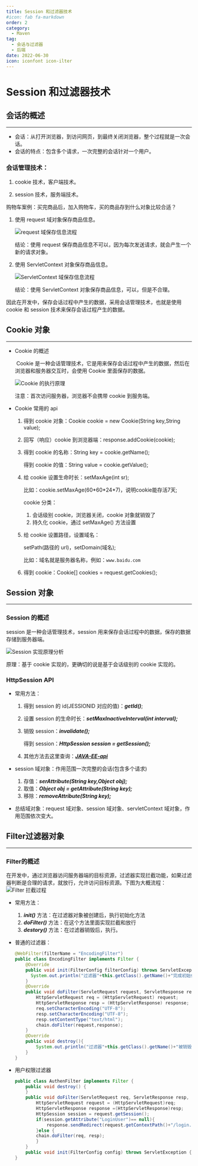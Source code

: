 ```yaml
---
title: Session 和过滤器技术
#icon: fab fa-markdown
order: 2
category:
  - Maven
tag:
  - 会话与过滤器
  - 后端
date: 2022-06-30
icon: iconfont icon-ilter
---
```

# Session 和过滤器技术

## 会话的概述

---

- 会话：从打开浏览器，到访问网页，到最终关闭浏览器，整个过程就是一次会话。
- 会话的特点：包含多个请求，一次完整的会话针对一个用户。

### 会话管理技术：

1. cookie 技术，客户端技术。

2. session 技术，服务端技术。

购物车案例：买完商品后，加入购物车，买的商品存到什么对象比较合适？

1. 使用 request 域对象保存商品信息。

   ![request 域保存信息流程](https://sylphy-1321175878.cos.ap-guangzhou.myqcloud.com/request域保存信息流程.png)

   结论：使用 request 保存商品信息不可以，因为每次发送请求，就会产生一个新的请求对象。

2. 使用 ServletContext 对象保存商品信息。

   ![ServletContext 域保存信息流程](https://sylphy-1321175878.cos.ap-guangzhou.myqcloud.com/ServletContext域保存信息流程.png)

   结论：使用 ServletContext 对象保存商品信息，可以，但是不合理。

因此在开发中，保存会话过程中产生的数据，采用会话管理技术，也就是使用 cookie 和 session 技术来保存会话过程产生的数据。

## Cookie 对象

---

- Cookie 的概述

  ​	    Cookie 是一种会话管理技术，它是用来保存会话过程中产生的数据，然后在浏览器和服务器交互时，会使用 Cookie 里面保存的数据。

  ![Cookie 的执行原理](https://sylphy-1321175878.cos.ap-guangzhou.myqcloud.com/Cookie的执行原理.png)

  注意：首次访问服务器，浏览器不会携带 cookie 到服务端。

- Cookie 常用的 api

  1. 得到 cookie 对象：Cookie cookie = new Cookie(String key,String value);

  2. 回写（响应）cookie 到浏览器端：response.addCookie(cookie);

  3. 得到 cookie 的名称：String key = cookie.getName();

     得到 cookie 的值：String value = cookie.getValue();

  4. 给 cookie 设置生命时长：setMaxAge(int sr);

     比如：cookie.setMaxAge(60\*60\*24*7)，说明cookie能存活7天;

     cookie 分类：

     1. 会话级别 cookie，浏览器关闭，cookie 对象就销毁了
     2. 持久化 cookie，通过 setMaxAge() 方法设置

  5. 给 cookie 设置路径，设置域名：

     setPath(路径的 url)，setDomain(域名);

     比如：域名就是服务器名称，例如：`www.baidu.com`

  6. 得到 cookie：Cookie[] cookies = request.getCookies();

## Session 对象

---

### Session 的概述

session 是一种会话管理技术，session 用来保存会话过程中的数据，保存的数据存储到服务器端。

![Session 实现原理分析](https://sylphy-1321175878.cos.ap-guangzhou.myqcloud.com/Session实现原理分析.png)

原理：基于 cookie 实现的，更确切的说是基于会话级别的 cookie 实现的。

### HttpSession API

- 常用方法：

  1. 得到 session 的 id(JESSIONID 对应的值)：***getId()***;

  2. 设置 session 的生命时长：***setMaxInactiveInterval(int interval);***

  3. 销毁 session：***invalidate();***

     得到 session：***HttpSession session = getSession();***

  4. 其他方法去这里查询：[***JAVA-EE-api***](..\JAVA_EE_api_中英文对照版.chm)

- session 域对象：作用范围一次完整的会话(包含多个请求)

  1. 存值：***serAttribute(String key,Object obj);***
  2. 取值：***Object obj = getAttribute(String key);***
  3. 移除：***removeAttribute(String key);***

- 总结域对象：request 域对象、session 域对象、servletContext 域对象，作用范围依次变大。

## Filter过滤器对象

---

### Filter的概述

​		在开发中，通过浏览器访问服务器端的目标资源，过滤器实现拦截功能，如果过滤器判断是合理的请求，就放行，允许访问目标资源。下图为大概流程：![Filter 拦截过程](https://sylphy-1321175878.cos.ap-guangzhou.myqcloud.com/Filter拦截过程.png)

- 常用方法：
  1. ***init()*** 方法：在过滤器对象被创建后，执行初始化方法
  2. ***doFilter()*** 方法：在这个方法里面实现拦截和放行
  3. ***destory()*** 方法：在过滤器销毁后，执行。

- 普通的过滤器：

  ```java
  @WebFilter(filterName = "EncodingFilter")
  public class EncodingFilter implements Filter {
      @Override
      public void init(FilterConfig filterConfig) throws ServletException {
        System.out.println("过滤器"+this.getClass().getName()+"完成初始化...");
      }
      @Override
      public void doFilter(ServletRequest request, ServletResponse response, FilterChain chain) throws IOException, ServletException{
          HttpServletRequest req = (HttpServletRequest) request;
          HttpServletResponse resp = (HttpServletResponse) response;
          req.setCharacterEncoding("UTF-8");
          resp.setCharacterEncoding("UTF-8");
          resp.setContentType("text/html");
          chain.doFilter(request,response);
      }
      @Override
      public void destroy(){
          System.out.println("过滤器"+this.getClass().getName()+"被销毁...");
      }
  }
  ```

- 用户权限过滤器

  ```java
  public class AuthenFilter implements Filter {
      public void destroy() {
      }
      public void doFilter(ServletRequest req, ServletResponse resp, FilterChain chain) throws ServletException, IOException {
          HttpServletRequest request = (HttpServletRequest)req;
          HttpServletResponse response =(HttpServletResponse)resp;
          HttpSession session = request.getSession();
          if(session.getAttribute("LoginUser")== null){
              response.sendRedirect(request.getContextPath()+"/login.jsp");
          }else {
          chain.doFilter(req, resp);
          }
      }
      public void init(FilterConfig config) throws ServletException {    }
  }
  ```

